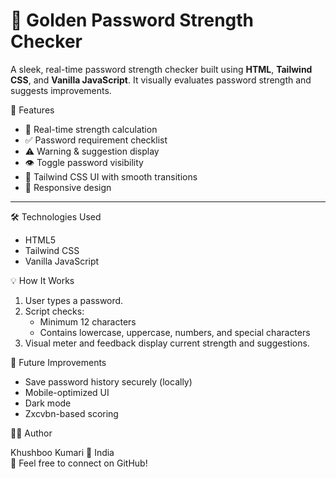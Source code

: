  # 🔐 Golden Password Strength Checker

A sleek, real-time password strength checker built using **HTML**, **Tailwind CSS**, and **Vanilla JavaScript**. It visually evaluates password strength and suggests improvements.


🚀 Features

- 🔄 Real-time strength calculation
- ✅ Password requirement checklist
- ⚠️ Warning & suggestion display
- 👁️ Toggle password visibility
- 🎨 Tailwind CSS UI with smooth transitions
- 📱 Responsive design

---

🛠️ Technologies Used

- HTML5
- Tailwind CSS
- Vanilla JavaScript


💡 How It Works

1. User types a password.
2. Script checks:
   - Minimum 12 characters
   - Contains lowercase, uppercase, numbers, and special characters
3. Visual meter and feedback display current strength and suggestions.

🧠 Future Improvements

- Save password history securely (locally)
- Mobile-optimized UI
- Dark mode
- Zxcvbn-based scoring



🧑‍💻 Author

Khushboo Kumari
📍 India  
💬 Feel free to connect on GitHub!
